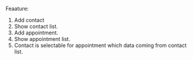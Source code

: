 Feaature:

1. Add contact
2. Show contact list.
3. Add appointment.
4. Show appointment list.
5. Contact is selectable for appointment which data coming from contact list.
